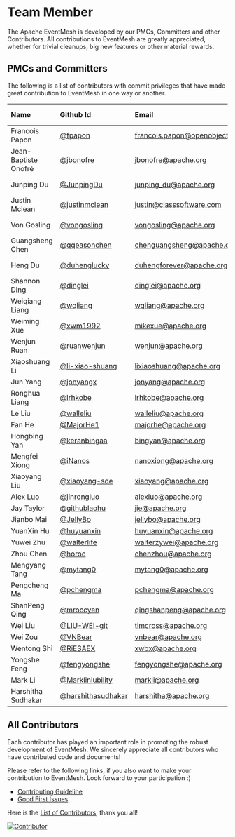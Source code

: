 # Team Member

The Apache EventMesh is developed by our PMCs, Committers and other Contributors. All contributions to EventMesh are greatly appreciated, whether for trivial cleanups, big new features or other material rewards.

## PMCs and Committers

The following is a list of contributors with commit privileges that have made great contribution to EventMesh in one way or another.

|Name| Github Id                                      | Email |[Roles](https://www.apache.org/foundation/how-it-works.html#roles)| Time Zone|
|:---|:-----------------------------------------------|:---|:---|:--|
|Francois Papon| [@fpapon](https://github.com/fpapon) |francois.papon@openobject.fr |PMC Member| +1|
|Jean-Baptiste Onofré| [@jbonofre](https://github.com/jbonofre)         |jbonofre@apache.org |PMC Member| +1 |
|Junping Du| [@JunpingDu](https://github.com/JunpingDu)         |junping_du@apache.org |PMC Member| +8 |
|Justin Mclean| [@justinmclean](https://github.com/justinmclean)     |justin@classsoftware.com |PMC Member| +10 |
|Von Gosling| [@vongosling](https://github.com/vongosling)         |vongosling@apache.org  |PMC Member| +8 |
|Guangsheng Chen| [@qqeasonchen](https://github.com/qqeasonchen) |chenguangsheng@apache.org |PMC Chair| +8|
|Heng Du| [@duhenglucky](https://github.com/duhengforever)         |duhengforever@apache.org |PMC Member| +8 |
|Shannon Ding| [@dinglei](https://github.com/dinglei) |dinglei@apache.org |PMC Member| +8|
|Weiqiang Liang| [@wqliang](https://github.com/wqliang)         |wqliang@apache.org |PMC Member| +8 |
|Weiming Xue| [@xwm1992](https://github.com/xwm1992)         |mikexue@apache.org |PMC Member| +8 |
|Wenjun Ruan| [@ruanwenjun](https://github.com/ruanwenjun) |wenjun@apache.org |PMC Member| +8|
|Xiaoshuang Li| [@li-xiao-shuang](https://github.com/li-xiao-shuang)         |lixiaoshuang@apache.org |PMC Member| +8 |
|Jun Yang| [@jonyangx](https://github.com/jonyangx)         |jonyang@apache.org |Committer| +8 |
|Ronghua Liang| [@lrhkobe](https://github.com/lrhkobe)         |lrhkobe@apache.org |Committer| +8 |
|Le Liu| [@walleliu](https://github.com/walleliu)         |walleliu@apache.org |Committer| +8 |
|Fan He| [@MajorHe1](https://github.com/MajorHe1)         |majorhe@apache.org |Committer| +8 |
|Hongbing Yan| [@keranbingaa](https://github.com/keranbingaa)         |bingyan@apache.org |Committer| +8 |
|Mengfei Xiong| [@iNanos](https://github.com/iNanos) |nanoxiong@apache.org |Committer| +8|
|Xiaoyang Liu| [@xiaoyang-sde](https://github.com/xiaoyang-sde) |xiaoyang@apache.org |Committer| -7|
|Alex Luo| [@jinrongluo](https://github.com/jinrongluo)         |alexluo@apache.org |Committer| -4 |
|Jay Taylor| [@githublaohu](https://github.com/githublaohu)         |jie@apache.org |Committer| +8 |
|Jianbo Mai| [@JellyBo](https://github.com/jellybo)         |jellybo@apache.org |Committer| +8 |
|YuanXin Hu| [@huyuanxin](https://github.com/huyuanxin)         |huyuanxin@apache.org |Committer| +8 |
|Yuwei Zhu| [@walterlife](https://github.com/walterlife)         |walterzywei@apache.org |Committer| +8 |
|Zhou Chen| [@horoc](https://github.com/horoc)         |chenzhou@apache.org |Committer| +8 |
|Mengyang Tang| [@mytang0](https://github.com/mytang0)         |mytang0@apache.org |Committer| +8 |
|Pengcheng Ma| [@pchengma](https://github.com/pchengma)         |pchengma@apache.org |Committer| +8 |
|ShanPeng Qing| [@mroccyen](https://github.com/mroccyen)         |qingshanpeng@apache.org |Committer| +8 |
|Wei Liu| [@LIU-WEI-git](https://github.com/LIU-WEI-git)         |timcross@apache.org |Committer| +8 |
|Wei Zou| [@VNBear](https://github.com/VNBear)         |vnbear@apache.org |Committer| +8 |
|Wentong Shi| [@RiESAEX](https://github.com/RiESAEX)         |xwbx@apache.org |Committer| +8 |
|Yongshe Feng| [@fengyongshe](https://github.com/fengyongshe)         |fengyongshe@apache.org |Committer| +8 |
|Mark Li| [@Markliniubility](https://github.com/Markliniubility)         |markli@apache.org |Committer| +8 |
|Harshitha Sudhakar| [@harshithasudhakar](https://github.com/harshithasudhakar) |harshitha@apache.org |Committer| +5:30 |

## All Contributors

Each contributor has played an important role in promoting the robust development of EventMesh. We sincerely appreciate all contributors who have contributed code and documents!

Please refer to the following links, if you also want to make your contribution to EventMesh. Look forward to your participation :)

- [Contributing Guideline](https://github.com/apache/incubator-eventmesh/blob/master/docs/en/contribute/03-new-contributor-guidelines.md)
- [Good First Issues](https://github.com/apache/incubator-eventmesh/issues?q=is%3Aopen+is%3Aissue+label%3A%22good+first+issue%22)

Here is the [List of Contributors](https://github.com/apache/incubator-eventmesh/graphs/contributors), thank you all!

[![Contributor](https://contrib.rocks/image?repo=apache/incubator-eventmesh)](https://github.com/apache/incubator-eventmesh/graphs/contributors)
